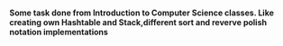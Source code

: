 #### Some task done from Introduction to Computer Science classes. Like creating own Hashtable and Stack,different sort and reverve polish notation implementations
